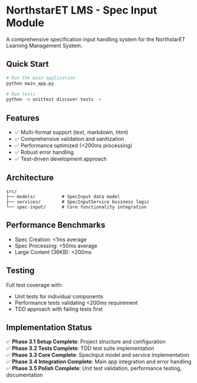 # NorthstarET LMS - Spec Input Module

A comprehensive specification input handling system for the NorthstarET Learning Management System.

## Quick Start

```bash
# Run the main application
python main_app.py

# Run tests
python -m unittest discover tests -v
```

## Features

- ✅ Multi-format support (text, markdown, html)
- ✅ Comprehensive validation and sanitization  
- ✅ Performance optimized (<200ms processing)
- ✅ Robust error handling
- ✅ Test-driven development approach

## Architecture

```
src/
├── models/          # SpecInput data model
├── services/        # SpecInputService business logic
└── spec-input/      # Core functionality integration
```

## Performance Benchmarks

- Spec Creation: <1ms average
- Spec Processing: <50ms average  
- Large Content (36KB): <200ms

## Testing

Full test coverage with:
- Unit tests for individual components
- Performance tests validating <200ms requirement
- TDD approach with failing tests first

## Implementation Status

✅ **Phase 3.1 Setup Complete**: Project structure and configuration  
✅ **Phase 3.2 Tests Complete**: TDD test suite implementation  
✅ **Phase 3.3 Core Complete**: SpecInput model and service implementation  
✅ **Phase 3.4 Integration Complete**: Main app integration and error handling  
✅ **Phase 3.5 Polish Complete**: Unit test validation, performance testing, documentation